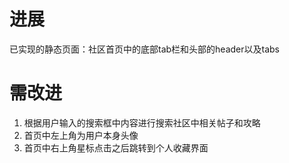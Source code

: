 # 进展
已实现的静态页面：社区首页中的底部tab栏和头部的header以及tabs
# 需改进
1. 根据用户输入的搜索框中内容进行搜索社区中相关帖子和攻略
2. 首页中左上角为用户本身头像
3. 首页中右上角星标点击之后跳转到个人收藏界面
